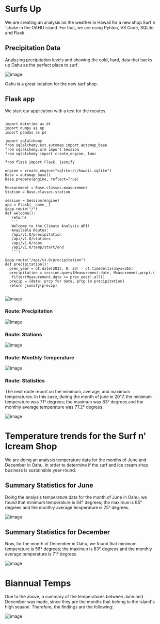 # Surfs Up
We are creating an analysis on the weather in Hawaii for a new shop Surf n´shake in the OAHU island. For that, we are using Pyhton, VS Code, SQLite and Flask.

## Precipitation Data

Analyzing precipitation levels and showing the cold, hard, data that backs up Oahu as the perfect place to surf. 

![image](https://user-images.githubusercontent.com/43974872/197577848-24525e63-36fd-4cd7-a65a-b910fb1df9d9.png)

 Oahu is a great location for the new surf shop. 
 
 ## Flask app
 We start our application with a test for the rooutes.
 
 ```

import datetime as dt
import numpy as np
import pandas as pd

import sqlalchemy
from sqlalchemy.ext.automap import automap_base
from sqlalchemy.orm import Session
from sqlalchemy import create_engine, func

from flask import Flask, jsonify

engine = create_engine("sqlite:///hawaii.sqlite")
Base = automap_base()
Base.prepare(engine, reflect=True)

Measurement = Base.classes.measurement
Station = Base.classes.station

session = Session(engine)
app = Flask(__name__)
@app.route("/")
def welcome():
    return(
    '''
    Welcome to the Climate Analysis API!
    Available Routes:
    /api/v1.0/precipitation
    /api/v1.0/stations
    /api/v1.0/tobs
    /api/v1.0/temp/start/end
    ''')

@app.route("/api/v1.0/precipitation")
def precipitation():
   prev_year = dt.date(2017, 8, 23) - dt.timedelta(days=365)
   precipitation = session.query(Measurement.date, Measurement.prcp).\
    filter(Measurement.date >= prev_year).all()
   precip = {date: prcp for date, prcp in precipitation}
   return jsonify(precip)
   
```
 
 
 ![image](https://user-images.githubusercontent.com/43974872/197831761-1f4fbf6b-735d-4a98-9383-529498b52839.png)
 
 ### Route: Precipitation
 
 ![image](https://user-images.githubusercontent.com/43974872/197834906-1f244de9-5930-4f91-93c2-44743595011c.png)

### Route: Stations

![image](https://user-images.githubusercontent.com/43974872/197838173-7d216616-638e-4e0e-9919-76495d7a7c72.png)

### Route: Monthly Temperature

![image](https://user-images.githubusercontent.com/43974872/197849391-9b017f4d-7580-4f41-9954-74369984b8de.png)

### Route: Statistics

The next route report on the minimum, average, and maximum temperatures. In this case, during the month of june in 2017, the minimum temperature was 71° degrees; the maximun was 83° degrees and the monthly average temperature was 77.2° degrees.

![image](https://user-images.githubusercontent.com/43974872/197850774-5f548eb2-4a68-4cd4-949f-6c3efd49f5a3.png)

# Temperature trends for the Surf n' Icream Shop
We are doing an analysis temperature data for the months of June and December in Oahu, in order to determine if the surf and ice cream shop business is sustainable year-round.

## Summary Statistics for June

Doing the analysis temperature data for the month of June in Oahu, we found that minimum temperature is 64° degrees; the maximun is 85° degrees and the monthly average temperature is 75° degrees.

![image](https://user-images.githubusercontent.com/43974872/197855782-fc06acf0-8337-425a-a5c1-4e89836a255a.png)

## Summary Statistics for December

Now, for the month of December in Oahu, we found that minimum temperature is 56° degrees; the maximun is 83° degrees and the monthly average temperature is 71° degrees.

![image](https://user-images.githubusercontent.com/43974872/197857492-fdf6f130-728f-4e7e-b745-aaa5175bddbb.png)

# Biannual Temps

Due to the above, a summary of the temperatures between June and December was made, since they are the months that belong to the island's high season.
Therefore, the findings are the following:

![image](https://user-images.githubusercontent.com/43974872/197863105-1278ba5a-8fab-4e65-a59a-71acb3183f69.png)

